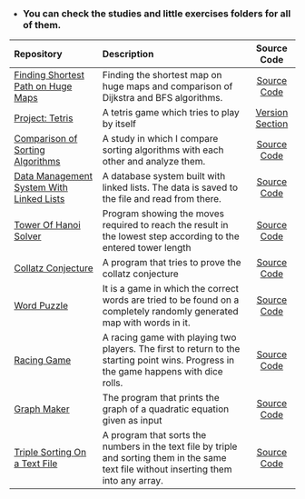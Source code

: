 * ### You can check the studies and little exercises folders for all of them.

|Repository    |Description |Source Code   |
|:-----------|:-|:--------------:|
|[Finding Shortest Path on Huge Maps](https://github.com/meteahmetyakar/Finding-Shortest-Path-on-Huge-Map)|Finding the shortest map on huge maps and comparison of Dijkstra and BFS algorithms.|[Source Code](https://github.com/meteahmetyakar/Finding-Shortest-Path-on-Huge-Map/tree/main/FindShortestPath)
|[Project: Tetris](https://github.com/meteahmetyakar/Project-Tetris)|A tetris game which tries to play by itself|[Version Section](https://github.com/meteahmetyakar/Project-Tetris)
|[Comparison of Sorting Algorithms ](https://github.com/meteahmetyakar/exercises/tree/main/studies/13.Sorting%20algorithms%20lab)|A study in which I compare sorting algorithms with each other and analyze them.|[Source Code](https://github.com/meteahmetyakar/exercises/tree/main/studies/13.Sorting%20algorithms%20lab/SortingLab/src)
|[Data Management System With Linked Lists](https://github.com/meteahmetyakar/exercises/tree/main/studies/12.DMS%20with%20linked%20lists)|A database system built with linked lists. The data is saved to the file and read from there.|[Source Code](https://github.com/meteahmetyakar/exercises/blob/main/studies/12.DMS%20with%20linked%20lists/source%20code/main.c)
|[Tower Of Hanoi Solver](https://github.com/meteahmetyakar/exercises/tree/main/studies/10.tower%20of%20hanoi%20solver)|Program showing the moves required to reach the result in the lowest step according to the entered tower length|[Source Code](https://github.com/meteahmetyakar/exercises/blob/main/studies/10.tower%20of%20hanoi%20solver/source%20code/main.c)
|[Collatz Conjecture](https://github.com/meteahmetyakar/exercises/tree/main/studies/8.collatz%20conjecture%20with%20recursive%20solution)|A program that tries to prove the collatz conjecture|[Source Code](https://github.com/meteahmetyakar/exercises/blob/main/studies/8.collatz%20conjecture%20with%20recursive%20solution/source%20code/util.c)
|[Word Puzzle](https://github.com/meteahmetyakar/exercises/tree/main/studies/7.word%20puzzle)|It is a game in which the correct words are tried to be found on a completely randomly generated map with words in it.|[Source Code](https://github.com/meteahmetyakar/exercises/blob/main/studies/7.word%20puzzle/source%20code/main.c)
|[Racing Game](https://github.com/meteahmetyakar/exercises/tree/main/studies/6.mini%20racing%20game)|A racing game with playing two players. The first to return to the starting point wins. Progress in the game happens with dice rolls.|[Source Code](https://github.com/meteahmetyakar/exercises/blob/main/studies/6.mini%20racing%20game/source%20code/main.c)
|[Graph Maker](https://github.com/meteahmetyakar/exercises/tree/main/studies/4.graph%20maker)|The program that prints the graph of a quadratic equation given as input|[Source Code](https://github.com/meteahmetyakar/exercises/blob/main/studies/4.graph%20maker/source%20code/main.c)
|[Triple Sorting On a Text File](https://github.com/meteahmetyakar/exercises/tree/main/studies/3.triple%20sorting%20without%20arrays)|A program that sorts the numbers in the text file by triple and sorting them in the same text file without inserting them into any array.|[Source Code](https://github.com/meteahmetyakar/exercises/blob/main/studies/3.triple%20sorting%20without%20arrays/source%20code/main.c)
